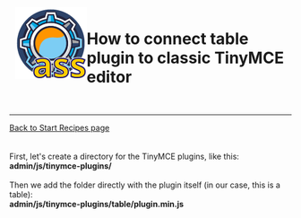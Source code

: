 <img src="https://raw.githubusercontent.com/tmutstudio/alternative-site-settings/master/.wordpress-org/icon-128x128.png" align="left" style="margin-left: 10px; margin-bottom: 10px;">

# How to connect table plugin to classic TinyMCE editor


<br>

-------------
[Back to Start Recipes page](https://github.com/tmutstudio/alternative-site-settings/blob/master/recipes_and_tips.md)
<br><br><br>
First, let's create a directory for the TinyMCE plugins, like this:<br>
<b>admin/js/tinymce-plugins/</b>  
<br>
Then we add the folder directly with the plugin itself (in our case, this is a table):<br>
<b>admin/js/tinymce-plugins/table/plugin.min.js</b>


